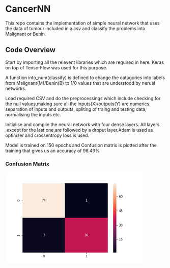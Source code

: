 # CancerNN
This repo contains the implementation of simple neural network that uses the data of tumour included in a csv and classify the problems into Malignant or Benin.

## Code Overview
Start by importing all the relevent libraries which are required in here. Keras on top of TensorFlow was used for this purpose.

A function into_num(classify) is defined to change the catagories into labels from Malignant(M)/Benin(B) to 1/0 values that are understood by nerual networks.

Load required CSV and do the preprocessings which include checking for the null values,making sure all the inputs(X)/outputs(Y) are numerics, separation of inputs and outputs, spliting of traing and testing data, normalising the inputs etc.  

Initialise and compile the neural network with four dense layers. All layers ,except for the last one,are followed by a droput layer.Adam is used as optimzer and crossentropy loss is used.

Model is trained on 150 epochs and Confusion matrix is plotted after the training that gives us an accuracy of 96.49%

### Confusion Matrix
<img src="confusion_matrix.png">
